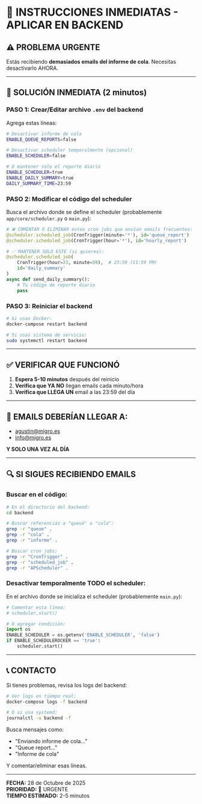# 🚨 INSTRUCCIONES INMEDIATAS - APLICAR EN BACKEND

## ⚠️ PROBLEMA URGENTE
Estás recibiendo **demasiados emails del informe de cola**. Necesitas desactivarlo AHORA.

---

## 🔧 SOLUCIÓN INMEDIATA (2 minutos)

### **PASO 1: Crear/Editar archivo `.env` del backend**

Agrega estas líneas:

```bash
# Desactivar informe de cola
ENABLE_QUEUE_REPORTS=false

# Desactivar scheduler temporalmente (opcional)
ENABLE_SCHEDULER=false

# O mantener solo el reporte diario
ENABLE_SCHEDULER=true
ENABLE_DAILY_SUMMARY=true
DAILY_SUMMARY_TIME=23:59
```

### **PASO 2: Modificar el código del scheduler**

Busca el archivo donde se define el scheduler (probablemente `app/core/scheduler.py` o `main.py`):

```python
# ❌ COMENTAR O ELIMINAR estos cron jobs que envían emails frecuentes:
@scheduler.scheduled_job(CronTrigger(minute='*'), id='queue_report')
@scheduler.scheduled_job(CronTrigger(hour='*'), id='hourly_report')

# ✅ MANTENER SOLO ESTE (si quieres):
@scheduler.scheduled_job(
    CronTrigger(hour=23, minute=59),  # 23:59 (11:59 PM)
    id='daily_summary'
)
async def send_daily_summary():
    # Tu código de reporte diario
    pass
```

### **PASO 3: Reiniciar el backend**

```bash
# Si usas Docker:
docker-compose restart backend

# Si usas sistema de servicio:
sudo systemctl restart backend
```

---

## ✅ VERIFICAR QUE FUNCIONÓ

1. **Espera 5-10 minutos** después del reinicio
2. **Verifica que YA NO** llegan emails cada minuto/hora
3. **Verifica que LLEGA UN** email a las 23:59 del día

---

## 📧 EMAILS DEBERÍAN LLEGAR A:

- agustin@migro.es  
- info@migro.es

**Y SOLO UNA VEZ AL DÍA**

---

## 🔍 SI SIGUES RECIBIENDO EMAILS

### Buscar en el código:

```bash
# En el directorio del backend:
cd backend

# Buscar referencias a "queue" o "cola":
grep -r "queue" .
grep -r "cola" .
grep -r "informe" .

# Buscar cron jobs:
grep -r "CronTrigger" .
grep -r "scheduled_job" .
grep -r "APScheduler" .
```

### Desactivar temporalmente TODO el scheduler:

En el archivo donde se inicializa el scheduler (probablemente `main.py`):

```python
# Comentar esta línea:
# scheduler.start()

# O agregar condición:
import os
ENABLE_SCHEDULER = os.getenv('ENABLE_SCHEDULER', 'false')
if ENABLE_SCHEDULEROCKER == 'true':
    scheduler.start()
```

---

## 📞 CONTACTO

Si tienes problemas, revisa los logs del backend:

```bash
# Ver logs en tiempo real:
docker-compose logs -f backend

# O si usa systemd:
journalctl -u backend -f
```

Busca mensajes como:
- "Enviando informe de cola..."
- "Queue report..."
- "Informe de cola"

Y comentar/eliminar esas líneas.

---

**FECHA:** 28 de Octubre de 2025  
**PRIORIDAD:** 🔴 URGENTE  
**TIEMPO ESTIMADO:** 2-5 minutos

